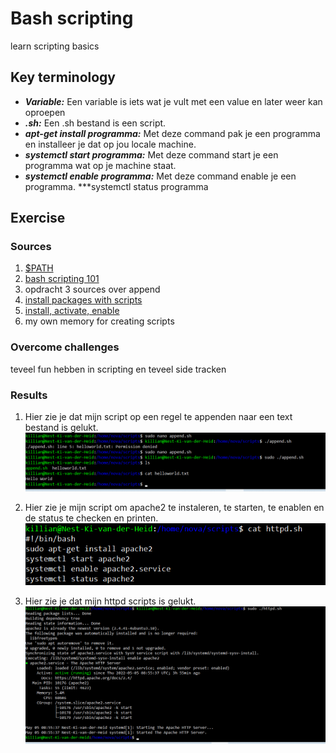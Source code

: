 # Bash scripting 
learn scripting basics

## Key terminology
 - ***Variable:*** Een variable is iets wat je vult met een value en later weer kan oproepen
 - ***.sh:*** Een .sh bestand is een script. 
 - ***apt-get install programma:*** Met deze command pak je een programma en installeer je dat op jou locale machine.
 - ***systemctl start programma:*** Met deze command start je een programma wat op je machine staat.
 - ***systemctl enable programma:*** Met deze command enable je een programma.
 ***systemctl status programma
 


## Exercise
### Sources
1. [$PATH](https://opensource.com/article/17/6/set-path-linux)
2. [bash scripting 101](https://linuxconfig.org/bash-scripting-tutorial)
3. opdracht 3 sources over append
4. [install packages with scripts](https://blog.devgenius.io/create-a-bash-script-to-install-your-packages-automatically-55b7f0638f3e)
5. [install, activate, enable](https://docs.rackspace.com/support/how-to/centos-7-apache-and-php-install/)
6. my own memory for creating scripts





### Overcome challenges
teveel fun hebben in scripting en teveel side tracken


### Results

1. Hier zie je dat mijn script op een regel te appenden naar een text bestand is gelukt.
![SS](../../00_includes/LNX-07/scriptexe.png)

2. Hier zie je mijn script om apache2 te instaleren, te starten, te enablen en de status te checken en printen.
![SS](../../00_includes/LNX-07/script2.png)

3. Hier zie je dat mijn httpd scripts is gelukt.
![SS](../../00_includes/LNX-07/scriptstatus.png)

